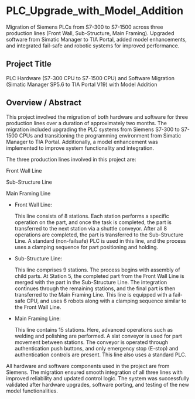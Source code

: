 # PLC_Upgrade_with_Model_Addition
Migration of Siemens PLCs from S7-300 to S7-1500 across three production lines (Front Wall, Sub-Structure, Main Framing). Upgraded software from Simatic Manager to TIA Portal, added model enhancements, and integrated fail-safe and robotic systems for improved performance. 

## **Project Title**

PLC Hardware (S7-300 CPU to S7-1500 CPU) and Software Migration (Simatic Manager SP5.6 to TIA Portal V19) with Model Addition

## **Overview / Abstract**

This project involved the migration of both hardware and software for three production lines over a duration of approximately two months. The migration included upgrading the PLC systems from Siemens S7-300 to S7-1500 CPUs and transitioning the programming environment from Simatic Manager to TIA Portal. Additionally, a model enhancement was implemented to improve system functionality and integration.

The three production lines involved in this project are:

Front Wall Line

Sub-Structure Line

Main Framing Line

- Front Wall Line:
    
    This line consists of 8 stations. Each station performs a specific operation on the part, and once the task is completed, the part is transferred to the next station via a shuttle conveyor. After all 8 operations are completed, the part is transferred to the Sub-Structure Line. A standard (non-failsafe) PLC is used in this line, and the process uses a clamping sequence for part positioning and holding.
    

- Sub-Structure Line:
    
    This line comprises 9 stations. The process begins with assembly of child parts. At Station 5, the completed part from the Front Wall Line is merged with the part in the Sub-Structure Line. The integration continues through the remaining stations, and the final part is then transferred to the Main Framing Line. This line is equipped with a fail-safe CPU, and uses 6 robots along with a clamping sequence similar to the Front Wall Line.
    

- Main Framing Line:
    
    This line contains 15 stations. Here, advanced operations such as welding and polishing are performed. A slat conveyor is used for part movement between stations. The conveyor is operated through authentication push buttons, and only emergency stop (E-stop) and authentication controls are present. This line also uses a standard PLC.
    

All hardware and software components used in the project are from Siemens. The migration ensured smooth integration of all three lines with improved reliability and updated control logic. The system was successfully validated after hardware upgrades, software porting, and testing of the new model functionalities.
